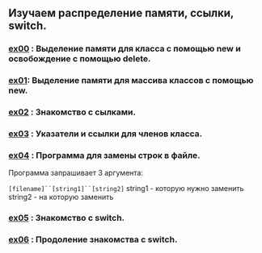 ## Изучаем распределение памяти, ссылки, switch. 

### [ex00](https://github.com/odgigodji/CPP/tree/master/CPP01/ex00) : Выделение памяти для класса с помощью new и освобождение с помощью delete.
### [ex01](https://github.com/odgigodji/CPP/tree/master/CPP01/ex01): Выделение памяти для массива классов с помощью new.
### [ex02](https://github.com/odgigodji/CPP/tree/master/CPP01/ex02) : Знакомство с сылками.
### [ex03](https://github.com/odgigodji/CPP/tree/master/CPP01/ex03) : Указатели и ссылки для членов класса.
### [ex04](https://github.com/odgigodji/CPP/tree/master/CPP01/ex04) : Программа для замены строк в файле.
Программа запрашивает 3 аргумента: 

`[filename]``[string1]``[string2]`
string1 - которую нужно заменить
string2 - на которую заменить
### [ex05](https://github.com/odgigodji/CPP/tree/master/CPP01/ex05) : Знакомство с switch.
### [ex06](https://github.com/odgigodji/CPP/tree/master/CPP01/ex06) : Продоление знакомства с switch.
